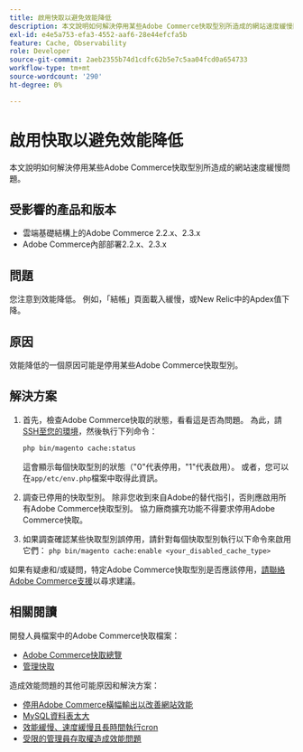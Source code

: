 ```yaml
---
title: 啟用快取以避免效能降低
description: 本文說明如何解決停用某些Adobe Commerce快取型別所造成的網站速度緩慢問題。
exl-id: e4e5a753-efa3-4552-aaf6-28e44efcfa5b
feature: Cache, Observability
role: Developer
source-git-commit: 2aeb2355b74d1cdfc62b5e7c5aa04fcd0a654733
workflow-type: tm+mt
source-wordcount: '290'
ht-degree: 0%

---
```


# 啟用快取以避免效能降低

本文說明如何解決停用某些Adobe Commerce快取型別所造成的網站速度緩慢問題。

## 受影響的產品和版本

* 雲端基礎結構上的Adobe Commerce 2.2.x、2.3.x
* Adobe Commerce內部部署2.2.x、2.3.x

## 問題

您注意到效能降低。 例如，「結帳」頁面載入緩慢，或New Relic中的Apdex值下降。

## 原因

效能降低的一個原因可能是停用某些Adobe Commerce快取型別。

## 解決方案

1. 首先，檢查Adobe Commerce快取的狀態，看看這是否為問題。 為此，請[SSH至您的環境](https://experienceleague.adobe.com/zh-hant/docs/commerce-cloud-service/user-guide/develop/secure-connections#ssh)，然後執行下列命令：

   ```bash
   php bin/magento cache:status
   ```

   這會顯示每個快取型別的狀態（&quot;0&quot;代表停用，&quot;1&quot;代表啟用）。 或者，您可以在`app/etc/env.php`檔案中取得此資訊。

1. 調查已停用的快取型別。 除非您收到來自Adobe的替代指引，否則應啟用所有Adobe Commerce快取型別。 協力廠商擴充功能不得要求停用Adobe Commerce快取。
1. 如果調查確認某些快取型別誤停用，請針對每個快取型別執行以下命令來啟用它們： `php bin/magento cache:enable <your_disabled_cache_type>`

如果有疑慮和/或疑問，特定Adobe Commerce快取型別是否應該停用，[請聯絡Adobe Commerce支援](/help/help-center-guide/help-center/magento-help-center-user-guide.md#submit-ticket)以尋求建議。

## 相關閱讀

開發人員檔案中的Adobe Commerce快取檔案：

* [Adobe Commerce快取總覽](https://developer.adobe.com/commerce/frontend-core/guide/caching/)
* [管理快取](https://experienceleague.adobe.com/zh-hant/docs/commerce-operations/configuration-guide/cli/manage-cache)

造成效能問題的其他可能原因和解決方案：

* [停用Adobe Commerce橫幅輸出以改善網站效能](/help/troubleshooting/miscellaneous/disable-magento-banner-output-to-improve-site-performance.md)
* [MySQL資料表太大](/help/troubleshooting/database/mysql-tables-are-too-large.md)
* [效能緩慢、速度緩慢且長時間執行cron](/help/troubleshooting/miscellaneous/slow-performance-slow-and-long-running-crons.md)
* [受限的管理員存取權造成效能問題](/help/troubleshooting/miscellaneous/restricted-admin-access-causing-performance-issues.md)
